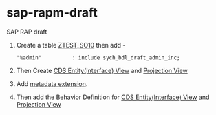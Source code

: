# sap-rapm-draft
SAP RAP draft

1. Create a table [ZTEST_SO10](https://github.com/sabarna17/sap-rapm-draft/blob/main/ztest_so10.abap) then add - 
   ```
   "%admin"          : include sych_bdl_draft_admin_inc;
    ```
2. Then Create [CDS Entity(Interface) View](https://github.com/sabarna17/sap-rapm-draft/blob/main/interface.abap) and [Projection View](https://github.com/sabarna17/sap-rapm-draft/blob/main/projection.abap)

3. Add [metadata extension](https://github.com/sabarna17/sap-rapm-draft/blob/main/metdata_ext.abap).

4. Then add the Behavior Definition for [CDS Entity(Interface) View](https://github.com/sabarna17/sap-rapm-draft/blob/main/Z_I_TEST_SD_SO10.abap) and [Projection View](https://github.com/sabarna17/sap-rapm-draft/blob/main/Z_P_TEST_SD_SO10.abap)

